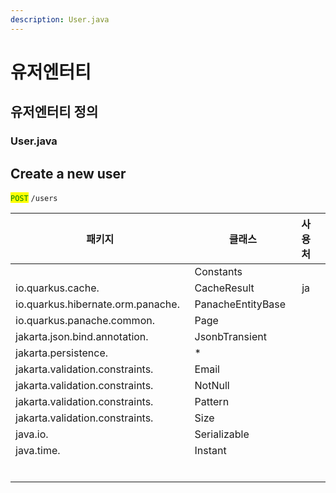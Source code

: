 ```yaml
---
description: User.java
---
```


# 유저엔터티

## 유저엔터티 정의

### User.java

## Create a new user

<mark style="color:green;">`POST`</mark> `/users`



<table data-full-width="true"><thead><tr><th width="485">패키지</th><th width="413">클래스</th><th align="center">사용처</th><th></th></tr></thead><tbody><tr><td></td><td>Constants</td><td align="center"></td><td></td></tr><tr><td>io.quarkus.cache.</td><td>CacheResult </td><td align="center">ja</td><td></td></tr><tr><td>io.quarkus.hibernate.orm.panache.</td><td>PanacheEntityBase</td><td align="center"></td><td></td></tr><tr><td>io.quarkus.panache.common. </td><td>Page</td><td align="center"></td><td></td></tr><tr><td>jakarta.json.bind.annotation. </td><td>JsonbTransient </td><td align="center"></td><td></td></tr><tr><td>jakarta.persistence.</td><td>*</td><td align="center"></td><td></td></tr><tr><td>jakarta.validation.constraints. </td><td>Email</td><td align="center"></td><td></td></tr><tr><td>jakarta.validation.constraints.</td><td>NotNull</td><td align="center"></td><td></td></tr><tr><td>jakarta.validation.constraints.</td><td>Pattern</td><td align="center"></td><td></td></tr><tr><td>jakarta.validation.constraints.</td><td>Size</td><td align="center"></td><td></td></tr><tr><td>java.io.</td><td>Serializable</td><td align="center"></td><td></td></tr><tr><td>java.time.</td><td>Instant</td><td align="center"></td><td></td></tr><tr><td></td><td></td><td align="center"></td><td></td></tr><tr><td></td><td></td><td align="center"></td><td></td></tr><tr><td></td><td></td><td align="center"></td><td></td></tr><tr><td></td><td></td><td align="center"></td><td></td></tr><tr><td></td><td></td><td align="center"></td><td></td></tr><tr><td></td><td></td><td align="center"></td><td></td></tr></tbody></table>
